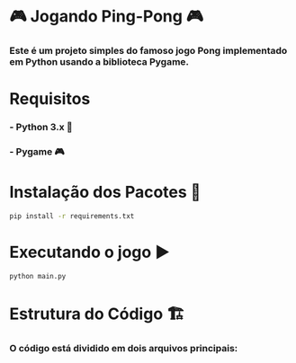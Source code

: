 # 🎮 Jogando Ping-Pong 🎮
### Este é um projeto simples do famoso jogo Pong implementado em Python usando a biblioteca Pygame.

# Requisitos

### - Python 3.x 🐍
### - Pygame 🎮

# Instalação dos Pacotes 🔧

```bash
pip install -r requirements.txt
```

# Executando o jogo ▶️

```bash
python main.py
```

# Estrutura do Código 🏗️ 

### O código está dividido em dois arquivos principais:
